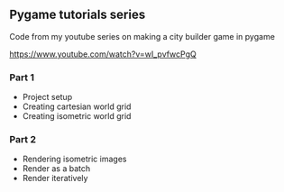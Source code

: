 ## Pygame tutorials series

Code from my youtube series on making a city builder game in pygame

https://www.youtube.com/watch?v=wI_pvfwcPgQ

### Part 1
* Project setup
* Creating cartesian world grid
* Creating isometric world grid

### Part 2
* Rendering isometric images
* Render as a batch
* Render iteratively

